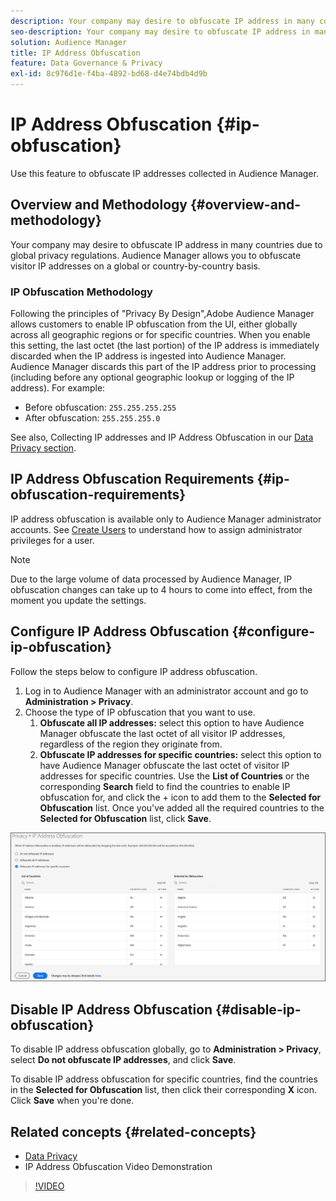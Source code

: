 ```yaml
---
description: Your company may desire to obfuscate IP address in many countries due to global privacy regulations. Audience Manager allows you to obfuscate visitor IP addresses on a global or country-by-country basis.
seo-description: Your company may desire to obfuscate IP address in many countries due to global privacy regulations. Audience Manager allows you to obfuscate visitor IP addresses on a global or country-by-country basis.
solution: Audience Manager
title: IP Address Obfuscation
feature: Data Governance & Privacy
exl-id: 8c976d1e-f4ba-4892-bd68-d4e74bdb4d9b
---
```

# IP Address Obfuscation {#ip-obfuscation}

Use this feature to obfuscate IP addresses collected in Audience Manager.

## Overview and Methodology {#overview-and-methodology}

Your company may desire to obfuscate IP address in many countries due to global privacy regulations. Audience Manager allows you to obfuscate visitor IP addresses on a global or country-by-country basis.

### IP Obfuscation Methodology 
 
Following the principles of "Privacy By Design",Adobe Audience Manager allows customers to enable IP obfuscation from the UI, either globally across all geographic regions or for specific countries. When you enable this setting, the last octet (the last portion) of the IP address is immediately discarded when the IP address is ingested into Audience Manager. Audience Manager discards this part of the IP address prior to processing (including before any optional geographic lookup or logging of the IP address). For example:

* Before obfuscation: `255.255.255.255`
* After obfuscation: `255.255.255.0`

See also, Collecting IP addresses and IP Address Obfuscation in our [Data Privacy section](/help/using/overview/data-security-and-privacy/data-privacy.md).

## IP Address Obfuscation Requirements {#ip-obfuscation-requirements}

IP address obfuscation is available only to Audience Manager administrator accounts. See [Create Users](/help/using/features/administration/administration-overview.md#create-users) to understand how to assign administrator privileges for a user.

>[!NOTE]
>
> Due to the large volume of data processed by Audience Manager, IP obfuscation changes can take up to 4 hours to come into effect, from the moment you update the settings.

## Configure IP Address Obfuscation {#configure-ip-obfuscation}

Follow the steps below to configure IP address obfuscation.

1. Log in to Audience Manager with an administrator account and go to **Administration > Privacy**.
2. Choose the type of IP obfuscation that you want to use.
   1. **Obfuscate all IP addresses:** select this option to have Audience Manager obfuscate the last octet of all visitor IP addresses, regardless of the region they originate from.
   2. **Obfuscate IP addresses for specific countries:** select this option to have Audience Manager obfuscate the last octet of visitor IP addresses for specific countries. Use the **List of Countries** or the corresponding **Search** field to find the countries to enable IP obfuscation for, and click the + icon to add them to the **Selected for Obfuscation** list. Once you've added all the required countries to the **Selected for Obfuscation** list, click **Save**.

![](assets/ip-obfuscation.png) 

## Disable IP Address Obfuscation {#disable-ip-obfuscation}

To disable IP address obfuscation globally, go to **Administration > Privacy**, select **Do not obfuscate IP addresses**, and click **Save**.

To disable IP address obfuscation for specific countries, find the countries in the **Selected for Obfuscation** list, then click their corresponding **X** icon. Click **Save** when you're done.

## Related concepts {#related-concepts}

* [Data Privacy](/help/using/overview/data-security-and-privacy/data-privacy.md) 
* IP Address Obfuscation Video Demonstration
>[!VIDEO](https://video.tv.adobe.com/v/27218/)
